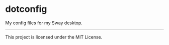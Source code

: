 # dotconfig

My config files for my Sway desktop.

***

This project is licensed under the MIT License.
